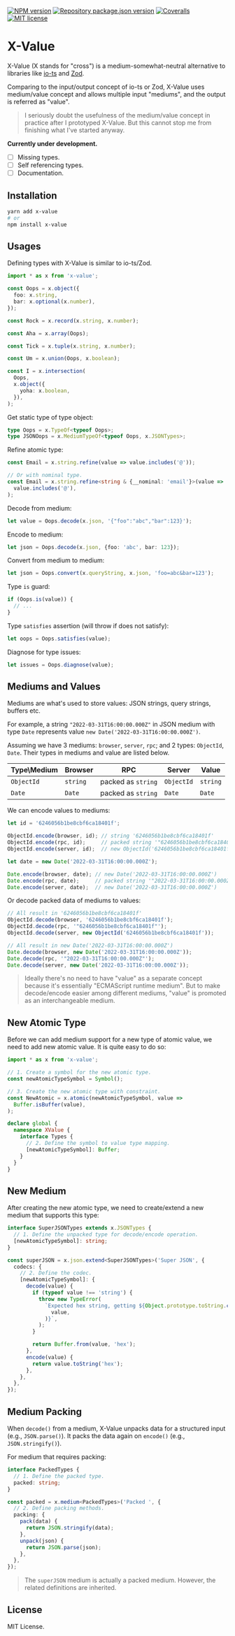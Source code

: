 [![NPM version](https://img.shields.io/npm/v/x-value?color=%23cb3837&style=flat-square)](https://www.npmjs.com/package/x-value)
[![Repository package.json version](https://img.shields.io/github/package-json/v/vilic/x-value?color=%230969da&label=repo&style=flat-square)](./package.json)
[![Coveralls](https://img.shields.io/coveralls/github/vilic/x-value?style=flat-square)](https://coveralls.io/github/vilic/x-value)
[![MIT license](https://img.shields.io/github/license/vilic/x-value?style=flat-square)](./LICENSE)

# X-Value

X-Value (X stands for "cross") is a medium-somewhat-neutral alternative to libraries like [io-ts](https://github.com/gcanti/io-ts) and [Zod](https://github.com/colinhacks/zod).

Comparing to the input/output concept of io-ts or Zod, X-Value uses medium/value concept and allows multiple input "mediums", and the output is referred as "value".

> I seriously doubt the usefulness of the medium/value concept in practice after I prototyped X-Value. But this cannot stop me from finishing what I've started anyway.

**Currently under development.**

- [ ] Missing types.
- [ ] Self referencing types.
- [ ] Documentation.

## Installation

```sh
yarn add x-value
# or
npm install x-value
```

## Usages

Defining types with X-Value is similar to io-ts/Zod.

```ts
import * as x from 'x-value';

const Oops = x.object({
  foo: x.string,
  bar: x.optional(x.number),
});

const Rock = x.record(x.string, x.number);

const Aha = x.array(Oops);

const Tick = x.tuple(x.string, x.number);

const Um = x.union(Oops, x.boolean);

const I = x.intersection(
  Oops,
  x.object({
    yoha: x.boolean,
  }),
);
```

Get static type of type object:

```ts
type Oops = x.TypeOf<typeof Oops>;
type JSONOops = x.MediumTypeOf<typeof Oops, x.JSONTypes>;
```

Refine atomic type:

```ts
const Email = x.string.refine(value => value.includes('@'));

// Or with nominal type.
const Email = x.string.refine<string & {__nominal: 'email'}>(value =>
  value.includes('@'),
);
```

Decode from medium:

```ts
let value = Oops.decode(x.json, '{"foo":"abc","bar":123}');
```

Encode to medium:

```ts
let json = Oops.decode(x.json, {foo: 'abc', bar: 123});
```

Convert from medium to medium:

```ts
let json = Oops.convert(x.queryString, x.json, 'foo=abc&bar=123');
```

Type `is` guard:

```ts
if (Oops.is(value)) {
  // ...
}
```

Type `satisfies` assertion (will throw if does not satisfy):

```ts
let oops = Oops.satisfies(value);
```

Diagnose for type issues:

```ts
let issues = Oops.diagnose(value);
```

## Mediums and Values

Mediums are what's used to store values: JSON strings, query strings, buffers etc.

For example, a string `"2022-03-31T16:00:00.000Z"` in JSON medium with type `Date` represents value `new Date('2022-03-31T16:00:00.000Z')`.

Assuming we have 3 mediums: `browser`, `server`, `rpc`; and 2 types: `ObjectId`, `Date`. Their types in mediums and value are listed below.

| Type\Medium | Browser  | RPC                | Server     | Value    |
| ----------- | -------- | ------------------ | ---------- | -------- |
| `ObjectId`  | `string` | packed as `string` | `ObjectId` | `string` |
| `Date`      | `Date`   | packed as `string` | `Date`     | `Date`   |

We can encode values to mediums:

<!-- prettier-ignore -->
```ts
let id = '6246056b1be8cbf6ca18401f';

ObjectId.encode(browser, id); // string '6246056b1be8cbf6ca18401f'
ObjectId.encode(rpc, id);     // packed string '"6246056b1be8cbf6ca18401f"'
ObjectId.encode(server, id);  // new ObjectId('6246056b1be8cbf6ca18401f')

let date = new Date('2022-03-31T16:00:00.000Z');

Date.encode(browser, date); // new Date('2022-03-31T16:00:00.000Z')
Date.encode(rpc, date);     // packed string '"2022-03-31T16:00:00.000Z"'
Date.encode(server, date);  // new Date('2022-03-31T16:00:00.000Z')
```

Or decode packed data of mediums to values:

```ts
// All result in '6246056b1be8cbf6ca18401f'
ObjectId.decode(browser, '6246056b1be8cbf6ca18401f');
ObjectId.decode(rpc, '"6246056b1be8cbf6ca18401f"');
ObjectId.decode(server, new ObjectId('6246056b1be8cbf6ca18401f'));

// All result in new Date('2022-03-31T16:00:00.000Z')
Date.decode(browser, new Date('2022-03-31T16:00:00.000Z'));
Date.decode(rpc, '"2022-03-31T16:00:00.000Z"');
Date.decode(server, new Date('2022-03-31T16:00:00.000Z'));
```

> Ideally there's no need to have "value" as a separate concept because it's essentially "ECMAScript runtime medium". But to make decode/encode easier among different mediums, "value" is promoted as an interchangeable medium.

## New Atomic Type

Before we can add medium support for a new type of atomic value, we need to add new atomic value. It is quite easy to do so:

```ts
import * as x from 'x-value';

// 1. Create a symbol for the new atomic type.
const newAtomicTypeSymbol = Symbol();

// 3. Create the new atomic type with constraint.
const NewAtomic = x.atomic(newAtomicTypeSymbol, value =>
  Buffer.isBuffer(value),
);

declare global {
  namespace XValue {
    interface Types {
      // 2. Define the symbol to value type mapping.
      [newAtomicTypeSymbol]: Buffer;
    }
  }
}
```

## New Medium

After creating the new atomic type, we need to create/extend a new medium that supports this type:

```ts
interface SuperJSONTypes extends x.JSONTypes {
  // 1. Define the unpacked type for decode/encode operation.
  [newAtomicTypeSymbol]: string;
}

const superJSON = x.json.extend<SuperJSONTypes>('Super JSON', {
  codecs: {
    // 2. Define the codec.
    [newAtomicTypeSymbol]: {
      decode(value) {
        if (typeof value !== 'string') {
          throw new TypeError(
            `Expected hex string, getting ${Object.prototype.toString.call(
              value,
            )}`,
          );
        }

        return Buffer.from(value, 'hex');
      },
      encode(value) {
        return value.toString('hex');
      },
    },
  },
});
```

## Medium Packing

When `decode()` from a medium, X-Value unpacks data for a structured input (e.g., `JSON.parse()`). It packs the data again on `encode()` (e.g., `JSON.stringify()`).

For medium that requires packing:

```ts
interface PackedTypes {
  // 1. Define the packed type.
  packed: string;
}

const packed = x.medium<PackedTypes>('Packed ', {
  // 2. Define packing methods.
  packing: {
    pack(data) {
      return JSON.stringify(data);
    },
    unpack(json) {
      return JSON.parse(json);
    },
  },
});
```

> The `superJSON` medium is actually a packed medium. However, the related definitions are inherited.

## License

MIT License.
